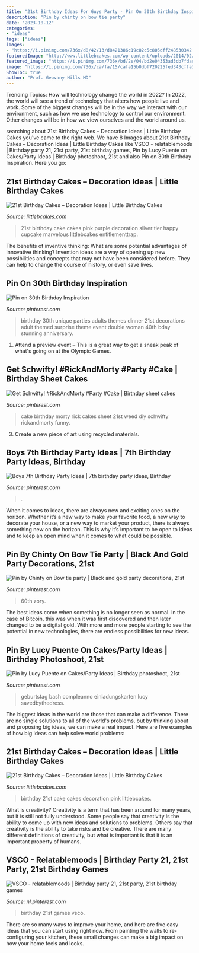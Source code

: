 ```yaml
---
title: "21st Birthday Ideas For Guys Party - Pin On 30th Birthday Inspiration"
description: "Pin by chinty on bow tie party"
date: "2023-10-12"
categories:
- "ideas"
tags: ["ideas"]
images:
- "https://i.pinimg.com/736x/d8/42/13/d8421386c19c82c5c805dff248530342.jpg"
featuredImage: "http://www.littlebcakes.com/wp-content/uploads/2014/02/Images-of-21st-Birthday-Cakes-768x1024.jpg"
featured_image: "https://i.pinimg.com/736x/bd/2e/04/bd2e04353ad3cb7fdae7a3efdda241fe--unique-birthday-party-ideas-th-birthday-parties.jpg"
image: "https://i.pinimg.com/736x/ca/fa/15/cafa15b0dbf720225fed343cffa36a0a.jpg"
ShowToc: true
author: "Prof. Geovany Hills MD"
---
```



Trending Topics: How will technology change the world in 2022?
In 2022, the world will see a trend of technology that alters how people live and work. Some of the biggest changes will be in the way we interact with our environment, such as how we use technology to control our environment. Other changes will be in how we view ourselves and the world around us.

	

		
searching about 21st Birthday Cakes – Decoration Ideas | Little Birthday Cakes you've came to the right web. We have 8 Images about 21st Birthday Cakes – Decoration Ideas | Little Birthday Cakes like VSCO - relatablemoods | Birthday party 21, 21st party, 21st birthday games, Pin by Lucy Puente on Cakes/Party Ideas | Birthday photoshoot, 21st and also Pin on 30th Birthday Inspiration. Here you go:
		
    
## 21st Birthday Cakes – Decoration Ideas | Little Birthday Cakes

<img loading=lazy src="http://www.littlebcakes.com/wp-content/uploads/2014/02/21st-Birthday-Cakes-768x1024.jpg" onerror="this.onerror=null;this.src='https://tse4.mm.bing.net/th?id=OIP.0Ni_fV5ODQW1SkUfWGEISwHaJ4&amp;pid=15.1';" alt="21st Birthday Cakes – Decoration Ideas | Little Birthday Cakes">

_Source: littlebcakes.com_

>21st birthday cake cakes pink purple decoration silver tier happy cupcake marvelous littlebcakes entitlementtrap. 

	

The benefits of inventive thinking: What are some potential advantages of innovative thinking?
Invention ideas are a way of opening up new possibilities and concepts that may not have been considered before. They can help to change the course of history, or even save lives.

    
## Pin On 30th Birthday Inspiration

<img loading=lazy src="https://i.pinimg.com/736x/bd/2e/04/bd2e04353ad3cb7fdae7a3efdda241fe--unique-birthday-party-ideas-th-birthday-parties.jpg" onerror="this.onerror=null;this.src='https://tse4.mm.bing.net/th?id=OIP.pXibzKJu8JZ6K09u_d9bOAHaOq&amp;pid=15.1';" alt="Pin on 30th Birthday Inspiration">

_Source: pinterest.com_

>birthday 30th unique parties adults themes dinner 21st decorations adult themed surprise theme event double woman 40th bday stunning anniversary. 

	

1. Attend a preview event – This is a great way to get a sneak peak of what's going on at the Olympic Games.

    
## Get Schwifty! #RickAndMorty #Party #Cake | Birthday Sheet Cakes

<img loading=lazy src="https://i.pinimg.com/736x/d8/42/13/d8421386c19c82c5c805dff248530342.jpg" onerror="this.onerror=null;this.src='https://tse4.mm.bing.net/th?id=OIP.t5mDbPoSf0tiH2L_wKFgnQHaNK&amp;pid=15.1';" alt="Get Schwifty! #RickAndMorty #Party #Cake | Birthday sheet cakes">

_Source: pinterest.com_

>cake birthday morty rick cakes sheet 21st weed diy schwifty rickandmorty funny. 

	

3. Create a new piece of art using recycled materials.

    
## Boys 7th Birthday Party Ideas | 7th Birthday Party Ideas, Birthday

<img loading=lazy src="https://i.pinimg.com/736x/ca/fa/15/cafa15b0dbf720225fed343cffa36a0a.jpg" onerror="this.onerror=null;this.src='https://tse4.mm.bing.net/th?id=OIP.R8FAM04-p_-Kn9JVwmyUXAHaNK&amp;pid=15.1';" alt="Boys 7th Birthday Party Ideas | 7th birthday party ideas, Birthday">

_Source: pinterest.com_

>. 

	

When it comes to ideas, there are always new and exciting ones on the horizon. Whether it’s a new way to make your favorite food, a new way to decorate your house, or a new way to market your product, there is always something new on the horizon. This is why it’s important to be open to ideas and to keep an open mind when it comes to what could be possible.

    
## Pin By Chinty On Bow Tie Party | Black And Gold Party Decorations, 21st

<img loading=lazy src="https://i.pinimg.com/736x/3f/0a/49/3f0a49a3f52ab5a28e390feebde7ce77.jpg" onerror="this.onerror=null;this.src='https://tse2.mm.bing.net/th?id=OIP.xnqWAWeqVx8BVS58ZP3RDAHaFj&amp;pid=15.1';" alt="Pin by Chinty on Bow tie party | Black and gold party decorations, 21st">

_Source: pinterest.com_

>60th zory. 

	

The best ideas come when something is no longer seen as normal. In the case of Bitcoin, this was when it was first discovered and then later changed to be a digital gold. With more and more people starting to see the potential in new technologies, there are endless possibilities for new ideas.

    
## Pin By Lucy Puente On Cakes/Party Ideas | Birthday Photoshoot, 21st

<img loading=lazy src="https://i.pinimg.com/736x/27/65/bc/2765bccac6e3c08654637cb72b4bb569.jpg" onerror="this.onerror=null;this.src='https://tse3.mm.bing.net/th?id=OIP.rycxawnjd7uWVvNkHTtPLgHaK-&amp;pid=15.1';" alt="Pin by Lucy Puente on Cakes/Party Ideas | Birthday photoshoot, 21st">

_Source: pinterest.com_

>geburtstag bash compleanno einladungskarten lucy savedbythedress. 

	

The biggest ideas in the world are those that can make a difference. There are no single solutions to all of the world's problems, but by thinking about and proposing big ideas, we can make a real impact. Here are five examples of how big ideas can help solve world problems:

    
## 21st Birthday Cakes – Decoration Ideas | Little Birthday Cakes

<img loading=lazy src="http://www.littlebcakes.com/wp-content/uploads/2014/02/Images-of-21st-Birthday-Cakes-768x1024.jpg" onerror="this.onerror=null;this.src='https://tse1.mm.bing.net/th?id=OIP.JcL9Uv2HdGwtqFyssu1glgHaJ4&amp;pid=15.1';" alt="21st Birthday Cakes – Decoration Ideas | Little Birthday Cakes">

_Source: littlebcakes.com_

>birthday 21st cake cakes decoration pink littlebcakes. 

	

What is creativity?
Creativity is a term that has been around for many years, but it is still not fully understood. Some people say that creativity is the ability to come up with new ideas and solutions to problems. Others say that creativity is the ability to take risks and be creative. There are many different definitions of creativity, but what is important is that it is an important property of humans.

    
## VSCO - Relatablemoods | Birthday Party 21, 21st Party, 21st Birthday Games

<img loading=lazy src="https://i.pinimg.com/736x/3c/dc/d3/3cdcd3a83c1a4ede6ac637a0fa744a89.jpg" onerror="this.onerror=null;this.src='https://tse4.mm.bing.net/th?id=OIP.O-pQ2lkbPrvuHLtqpCrxCAHaKX&amp;pid=15.1';" alt="VSCO - relatablemoods | Birthday party 21, 21st party, 21st birthday games">

_Source: nl.pinterest.com_

>birthday 21st games vsco. 

	

There are so many ways to improve your home, and here are five easy ideas that you can start using right now. From painting the walls to re-configuring your kitchen, these small changes can make a big impact on how your home feels and looks.

